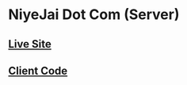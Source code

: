 # NiyeJai Dot Com (Server)

## [Live Site](http://localhost:5173/)

## [Client Code](https://github.com/programming-hero-web-course1/b8a12-client-side-rootnure)
